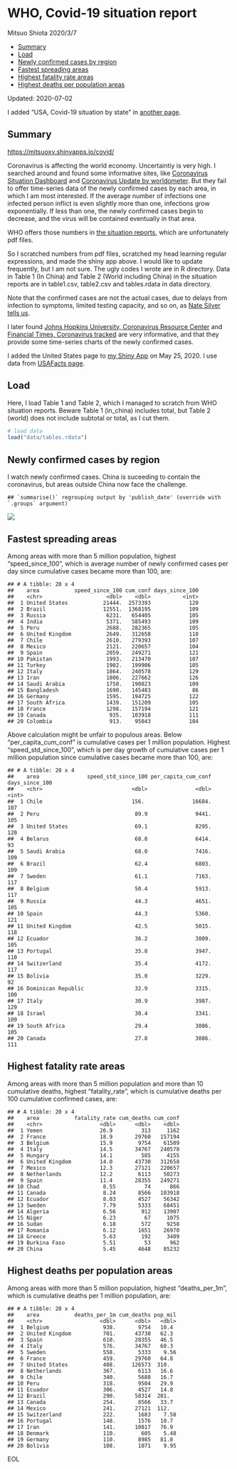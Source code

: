 WHO, Covid-19 situation report
================
Mitsuo Shiota
2020/3/7

  - [Summary](#summary)
  - [Load](#load)
  - [Newly confirmed cases by region](#newly-confirmed-cases-by-region)
  - [Fastest spreading areas](#fastest-spreading-areas)
  - [Highest fatality rate areas](#highest-fatality-rate-areas)
  - [Highest deaths per population
    areas](#highest-deaths-per-population-areas)

Updated: 2020-07-02

I added “USA, Covid-19 situation by state” in [another page](USA.md).

## Summary

<https://mitsuoxv.shinyapps.io/covid/>

Coronavirus is affecting the world economy. Uncertaintiy is very high. I
searched around and found some informative sites, like [Coronavirus
Situation
Dashboard](https://who.maps.arcgis.com/apps/opsdashboard/index.html#/c88e37cfc43b4ed3baf977d77e4a0667)
and [Coronavirus Update by
worldometer](https://www.worldometers.info/coronavirus/). But they fail
to offer time-series data of the newly confirmed cases by each area, in
which I am most interested. If the average number of infections one
infected person inflict is even slightly more than one, infections grow
exponentially. If less than one, the newly confirmed cases begin to
decrease, and the virus will be contained eventually in that area.

WHO offers those numbers in [the situation
reports](https://www.who.int/emergencies/diseases/novel-coronavirus-2019/situation-reports/),
which are unfortunately pdf files.

So I scratched numbers from pdf files, scratched my head learning
regular expressions, and made the shiny app above. I would like to
update frequently, but I am not sure. The ugly codes I wrote are in R
directory. Data in Table 1 (In China) and Table 2 (World including
China) in the situation reports are in table1.csv, table2.csv and
tables.rdata in data directory.

Note that the confirmed cases are not the actual cases, due to delays
from infection to symptoms, limited testing capacity, and so on, as
[Nate Silver tells
us](https://fivethirtyeight.com/features/coronavirus-case-counts-are-meaningless/).

I later found [Johns Hopkins University, Coronavirus Resource
Center](https://coronavirus.jhu.edu/) and [Financial Times, Coronavirus
tracked](https://www.ft.com/content/a26fbf7e-48f8-11ea-aeb3-955839e06441)
are very informative, and that they provide some time-series charts of
the newly confirmed cases.

I added the United States page to [my Shiny
App](https://mitsuoxv.shinyapps.io/covid/) on May 25, 2020. I use data
from [USAFacts
page](https://usafacts.org/visualizations/coronavirus-covid-19-spread-map/).

## Load

Here, I load Table 1 and Table 2, which I managed to scratch from WHO
situation reports. Beware Table 1 (in\_china) includes total, but Table
2 (world) does not include subtotal or total, as I cut them.

``` r
# load data
load("data/tables.rdata")
```

## Newly confirmed cases by region

I watch newly confirmed cases. China is suceeding to contain the
coronavirus, but areas outside China now face the challenge.

    ## `summarise()` regrouping output by 'publish_date' (override with `.groups` argument)

![](README_files/figure-gfm/chart-1.png)<!-- -->

## Fastest spreading areas

Among areas with more than 5 million population, highest
“speed\_since\_100”, which is average number of newly confirmed cases
per day since cumulative cases became more than 100, are:

    ## # A tibble: 20 x 4
    ##    area           speed_since_100 cum_conf days_since_100
    ##    <chr>                    <dbl>    <dbl>          <int>
    ##  1 United States           21444.  2573393            120
    ##  2 Brazil                  12551.  1368195            109
    ##  3 Russia                   6231.   654405            105
    ##  4 India                    5371.   585493            109
    ##  5 Peru                     2688.   282365            105
    ##  6 United Kingdom           2649.   312658            118
    ##  7 Chile                    2610.   279393            107
    ##  8 Mexico                   2121.   220657            104
    ##  9 Spain                    2059.   249271            121
    ## 10 Pakistan                 1993.   213470            107
    ## 11 Turkey                   1902.   199906            105
    ## 12 Italy                    1864.   240578            129
    ## 13 Iran                     1806.   227662            126
    ## 14 Saudi Arabia             1750.   190823            109
    ## 15 Bangladesh               1690.   145483             86
    ## 16 Germany                  1595.   194725            122
    ## 17 South Africa             1439.   151209            105
    ## 18 France                   1298.   157194            121
    ## 19 Canada                    935.   103918            111
    ## 20 Colombia                  913.    95043            104

Above calculation might be unfair to populous areas. Below
“per\_capita\_cum\_conf” is cumulative cases per 1 million population.
Highest “speed\_std\_since\_100”, which is per day growth of cumulative
cases per 1 million population since cumulative cases became more than
100, are:

    ## # A tibble: 20 x 4
    ##    area               speed_std_since_100 per_capita_cum_conf days_since_100
    ##    <chr>                            <dbl>               <dbl>          <int>
    ##  1 Chile                            156.               16684.            107
    ##  2 Peru                              89.9               9441.            105
    ##  3 United States                     69.1               8295.            120
    ##  4 Belarus                           68.8               6414.             93
    ##  5 Saudi Arabia                      68.0               7416.            109
    ##  6 Brazil                            62.4               6803.            109
    ##  7 Sweden                            61.1               7163.            117
    ##  8 Belgium                           50.4               5913.            117
    ##  9 Russia                            44.3               4651.            105
    ## 10 Spain                             44.3               5360.            121
    ## 11 United Kingdom                    42.5               5015.            118
    ## 12 Ecuador                           36.2               3809.            105
    ## 13 Portugal                          35.8               3947.            110
    ## 14 Switzerland                       35.4               4172.            117
    ## 15 Bolivia                           35.0               3229.             92
    ## 16 Dominican Republic                32.9               3315.            100
    ## 17 Italy                             30.9               3987.            129
    ## 18 Israel                            30.4               3341.            109
    ## 19 South Africa                      29.4               3086.            105
    ## 20 Canada                            27.8               3086.            111

## Highest fatality rate areas

Among areas with more than 5 million population and more than 10
cumulative deaths, highest “fatality\_rate”, which is cumulative deaths
per 100 cumulative confirmed cases, are:

    ## # A tibble: 20 x 4
    ##    area           fatality_rate cum_deaths cum_conf
    ##    <chr>                  <dbl>      <dbl>    <dbl>
    ##  1 Yemen                  26.9         313     1162
    ##  2 France                 18.9       29760   157194
    ##  3 Belgium                15.9        9754    61509
    ##  4 Italy                  14.5       34767   240578
    ##  5 Hungary                14.1         585     4155
    ##  6 United Kingdom         14.0       43730   312658
    ##  7 Mexico                 12.3       27121   220657
    ##  8 Netherlands            12.2        6113    50273
    ##  9 Spain                  11.4       28355   249271
    ## 10 Chad                    8.55         74      866
    ## 11 Canada                  8.24       8566   103918
    ## 12 Ecuador                 8.03       4527    56342
    ## 13 Sweden                  7.79       5333    68451
    ## 14 Algeria                 6.56        912    13907
    ## 15 Niger                   6.23         67     1075
    ## 16 Sudan                   6.18        572     9258
    ## 17 Romania                 6.12       1651    26970
    ## 18 Greece                  5.63        192     3409
    ## 19 Burkina Faso            5.51         53      962
    ## 20 China                   5.45       4648    85232

## Highest deaths per population areas

Among areas with more than 5 million population, highest
“deaths\_per\_1m”, which is cumulative deaths per 1 million
population, are:

    ## # A tibble: 20 x 4
    ##    area           deaths_per_1m cum_deaths pop_mil
    ##    <chr>                  <dbl>      <dbl>   <dbl>
    ##  1 Belgium                 938.       9754   10.4 
    ##  2 United Kingdom          701.      43730   62.3 
    ##  3 Spain                   610.      28355   46.5 
    ##  4 Italy                   576.      34767   60.3 
    ##  5 Sweden                  558.       5333    9.56
    ##  6 France                  459.      29760   64.8 
    ##  7 United States           408.     126573  310.  
    ##  8 Netherlands             367.       6113   16.6 
    ##  9 Chile                   340.       5688   16.7 
    ## 10 Peru                    318.       9504   29.9 
    ## 11 Ecuador                 306.       4527   14.8 
    ## 12 Brazil                  290.      58314  201.  
    ## 13 Canada                  254.       8566   33.7 
    ## 14 Mexico                  241.      27121  112.  
    ## 15 Switzerland             222.       1683    7.58
    ## 16 Portugal                148.       1576   10.7 
    ## 17 Iran                    141.      10817   76.9 
    ## 18 Denmark                 110.        605    5.48
    ## 19 Germany                 110.       8985   81.8 
    ## 20 Bolivia                 108.       1071    9.95

EOL
